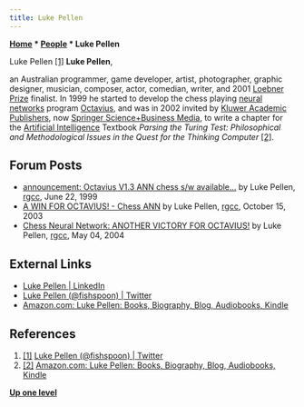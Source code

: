 ```yaml
---
title: Luke Pellen
---
```

**[Home](Home "Home") \* [People](People "People") \* Luke Pellen**



 [](https://twitter.com/fishspoon) Luke Pellen <a id="cite-note-1" href="#cite-ref-1">[1]</a> 
**Luke Pellen**,  

an Australian programmer, game developer, artist, photographer, graphic designer, musician, composer, actor, comedian, writer, and 2001 [Loebner Prize](https://en.wikipedia.org/wiki/Loebner_Prize) finalist. 
In 1999 he started to develop the chess playing [neural networks](Neural_Networks "Neural Networks") program [Octavius](Octavius "Octavius"), and was in 2002 invited by [Kluwer Academic Publishers](https://en.wikipedia.org/wiki/Wolters_Kluwer), now [Springer Science+Business Media](https://en.wikipedia.org/wiki/Springer_Science%2BBusiness_Media), to write a chapter for the [Artificial Intelligence](Artificial_Intelligence "Artificial Intelligence") Textbook *Parsing the Turing Test: Philosophical and Methodological Issues in the Quest for the Thinking Computer* <a id="cite-note-2" href="#cite-ref-2">[2]</a>.



## Forum Posts


* [announcement: Octavius V1.3 ANN chess s/w available...](https://groups.google.com/d/msg/rec.games.chess.computer/9y7t9kyOEB4/KECNKlUfFP0J) by Luke Pellen, [rgcc](Computer_Chess_Forums "Computer Chess Forums"), June 22, 1999
* [A WIN FOR OCTAVIUS! - Chess ANN](https://groups.google.com/d/msg/comp.ai.neural-nets/QGhfg1k_yOg/wE8bEMCTW2UJ) by Luke Pellen, [rgcc](Computer_Chess_Forums "Computer Chess Forums"), October 15, 2003
* [Chess Neural Network: ANOTHER VICTORY FOR OCTAVIUS!](https://groups.google.com/d/msg/rec.games.chess.computer/D8ug0bq02Cs/SBikPRjdhJEJ) by Luke Pellen, [rgcc](Computer_Chess_Forums "Computer Chess Forums"), May 04, 2004


## External Links


* [Luke Pellen | LinkedIn](https://www.linkedin.com/in/luke-pellen-137b3438)
* [Luke Pellen (@fishspoon) | Twitter](https://twitter.com/fishspoon)
* [Amazon.com: Luke Pellen: Books, Biography, Blog, Audiobooks, Kindle](https://www.amazon.com/Luke-Pellen/e/B004WMGUPQ)


## References


1. <a id="cite-ref-1" href="#cite-note-1">[1]</a> [Luke Pellen (@fishspoon) | Twitter](https://twitter.com/fishspoon)
2. <a id="cite-ref-2" href="#cite-note-2">[2]</a> [Amazon.com: Luke Pellen: Books, Biography, Blog, Audiobooks, Kindle](https://www.amazon.com/Luke-Pellen/e/B004WMGUPQ)

**[Up one level](People "People")**







 
